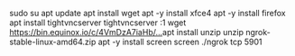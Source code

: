 sudo su
apt update
apt install wget
apt -y install xfce4
apt -y install firefox
apt install tightvncserver 
tightvncserver :1
wget https://bin.equinox.io/c/4VmDzA7iaHb/...​
apt install unzip
unzip ngrok-stable-linux-amd64.zip
apt -y install screen
screen 
./ngrok tcp 5901
